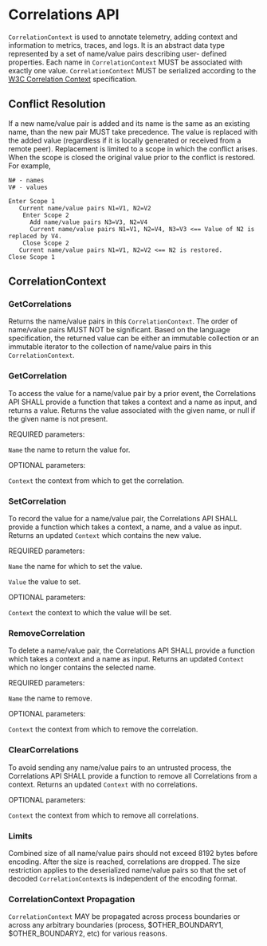 # Correlations API

`CorrelationContext` is used to annotate telemetry, adding context and information to metrics, traces, and logs.
It is an abstract data type represented by a set of name/value pairs describing user-
defined properties. Each name in `CorrelationContext` MUST be associated with exactly one value.
`CorrelationContext` MUST be serialized according to the [W3C Correlation Context](https://w3c.github.io/correlation-context/) specification.

## Conflict Resolution

If a new name/value pair is added and its name is the same as an existing name, than the new pair MUST take precedence. The value
is replaced with the added value (regardless if it is locally generated or received from a remote peer). Replacement is limited to a
scope in which the conflict arises. When the scope is closed the original value prior to the conflict is restored. For example,

```
N# - names
V# - values

Enter Scope 1
   Current name/value pairs N1=V1, N2=V2
    Enter Scope 2
      Add name/value pairs N3=V3, N2=V4
      Current name/value pairs N1=V1, N2=V4, N3=V3 <== Value of N2 is replaced by V4.
    Close Scope 2
   Current name/value pairs N1=V1, N2=V2 <== N2 is restored.
Close Scope 1
```

## CorrelationContext

### GetCorrelations

Returns the name/value pairs in this `CorrelationContext`. The order of name/value pairs MUST NOT be
significant. Based on the language specification, the returned value can be
either an immutable collection or an immutable iterator to the collection of
name/value pairs in this `CorrelationContext`.

### GetCorrelation

To access the value for a name/value pair by a prior event, the Correlations API
SHALL provide a function that takes a context and a name as input, and returns a
value. Returns the value associated with the given name, or null
if the given name is not present.

REQUIRED parameters:

`Name` the name to return the value for.

OPTIONAL parameters:

`Context` the context from which to get the correlation.

### SetCorrelation

To record the value for a name/value pair, the Correlations API SHALL provide a function which
takes a context, a name, and a value as input. Returns an updated `Context` which
contains the new value.

REQUIRED parameters:

`Name` the name for which to set the value.

`Value` the value to set.

OPTIONAL parameters:

`Context` the context to which the value will be set.

### RemoveCorrelation

To delete a name/value pair, the Correlations API SHALL provide a function which takes a context
and a name as input. Returns an updated `Context` which no longer contains the selected name.

REQUIRED parameters:

`Name` the name to remove.

OPTIONAL parameters:

`Context` the context from which to remove the correlation.

### ClearCorrelations

To avoid sending any name/value pairs to an untrusted process, the Correlations API SHALL provide
a function to remove all Correlations from a context. Returns an updated `Context`
with no correlations.

OPTIONAL parameters:

`Context` the context from which to remove all correlations.

### Limits

Combined size of all name/value pairs should not exceed 8192 bytes before encoding. After the size is
reached, correlations are dropped. The size restriction applies to the deserialized name/value pairs so
that the set of decoded `CorrelationContext`s is independent of the encoding format.

### CorrelationContext Propagation

`CorrelationContext` MAY be propagated across process boundaries or across any arbitrary boundaries
(process, $OTHER_BOUNDARY1, $OTHER_BOUNDARY2, etc) for various reasons.
